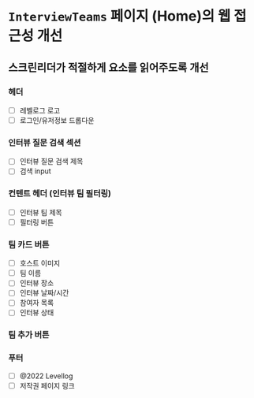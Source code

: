 # `InterviewTeams` 페이지 (Home)의 웹 접근성 개선

## 스크린리더가 적절하게 요소를 읽어주도록 개선

### 헤더

- [ ] 레벨로그 로고
- [ ] 로그인/유저정보 드롭다운

### 인터뷰 질문 검색 섹션

- [ ] 인터뷰 질문 검색 제목
- [ ] 검색 input

### 컨텐트 헤더 (인터뷰 팀 필터링)

- [ ] 인터뷰 팀 제목
- [ ] 필터링 버튼

### 팀 카드 버튼

- [ ] 호스트 이미지
- [ ] 팀 이름
- [ ] 인터뷰 장소
- [ ] 인터뷰 날짜/시간
- [ ] 참여자 목록
- [ ] 인터뷰 상태

### 팀 추가 버튼

### 푸터

- [ ] @2022 Levellog
- [ ] 저작권 페이지 링크

